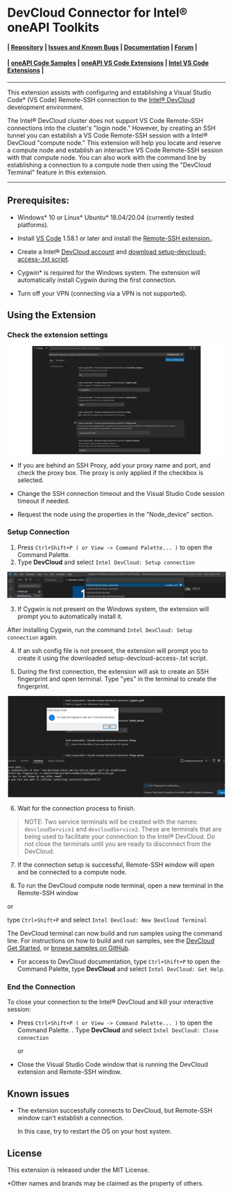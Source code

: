 # DevCloud Connector for Intel® oneAPI Toolkits

#### | [Repository][vsix-repo] | [Issues and Known Bugs][vsix-issues] | [Documentation][vsix-docs] | [Forum][vsix-forum] |

[vsix-repo]:   <https://github.com/intel/vscode-oneapi-devcloud-connector>
[vsix-issues]: <https://github.com/intel/vscode-oneapi-devcloud-connector/issues>
[vsix-docs]:   <https://github.com/intel/vscode-oneapi-devcloud-connector#readme>
[vsix-forum]:  <https://community.intel.com/t5/Intel-DevCloud/bd-p/devcloud>


#### | [oneAPI Code Samples][oneapi-samples] | [oneAPI VS Code Extensions][oneapi-extensions] | [Intel VS Code Extensions][intel-extensions] |

[oneapi-samples]:    <https://github.com/oneapi-src/oneAPI-samples>
[oneapi-extensions]: <https://marketplace.visualstudio.com/search?term=oneapi&target=VSCode>
[intel-extensions]:  <https://marketplace.visualstudio.com/publishers/intel-corporation>

***

This extension assists with configuring and establishing a Visual Studio Code* (VS Code) Remote-SSH
connection to the [Intel® DevCloud](https://devcloud.intel.com/oneapi/)
development environment.

The Intel® DevCloud cluster does not support VS Code Remote-SSH connections
into the cluster's "login node." However, by creating an SSH tunnel you can
establish a VS Code Remote-SSH session with a Intel® DevCloud "compute node."
This extension will help you locate and reserve a compute node and establish
an interactive VS Code Remote-SSH session with that compute node. You can also
work with the command line by establishing a connection to a compute node then
using the "DevCloud Terminal" feature in this extension.

***


## Prerequisites:

* Windows* 10 or Linux* Ubuntu* 18.04/20.04 (currently tested platforms).

* Install [VS Code](https://code.visualstudio.com/download) 1.58.1 or later and install the [Remote-SSH
extension.](https://marketplace.visualstudio.com/items?itemName=ms-vscode-remote.remote-ssh).

* Create a Intel® [DevCloud account](https://devcloud.intel.com/oneapi/home/) and [download setup-devcloud-access-<user>.txt script](https://devcloud.intel.com/oneapi/documentation/connect-with-ssh-windows-cygwin/#configure-ssh-connection).

* Cygwin* is required for the Windows system. The extension will automatically install Cygwin during the first connection.

* Turn off your VPN (connecting via a VPN is not supported).


## Using the Extension

### Check the extension settings

![image](media/use_the_ext2.png)

*  If you are behind an SSH Proxy, add your proxy name and port, and check the
   proxy box. The proxy is only applied if the checkbox is selected.

*  Change the SSH connection timeout and the Visual Studio Code session timeout
   if needed.

*  Request the node using the properties in the "Node_device" section.

### Setup Connection

1. Press `Ctrl+Shift+P ( or View -> Command Palette... )` to open the Command Palette.
2. Type **DevCloud** and select `Intel DevCloud: Setup connection`

![image](media/use_the_ext3.png)


3.  If Cygwin is not present on the Windows system, the extension will prompt
   you to automatically install it.

   After installing Cygwin, run the command `Intel DevCloud: Setup connection` again.

4.  If an ssh config file is not present, the extension will prompt you to
   create it using the downloaded setup-devcloud-access-<user>.txt script.

5.  During the first connection, the extension will ask to create an SSH
   fingerprint and open terminal. Type "yes" in the terminal to create the
   fingerprint.
   
![image](media/use_the_ext4.png)

6. Wait for the connection process to finish.

> NOTE: Two service terminals will be created with the names:
`devcloudService1` and `devcloudService2`.
These are terminals that are being used to facilitate your
connection to the Intel® DevCloud. Do not close the terminals until you are
ready to disconnect from the DevCloud.


7. If the connection setup is successful, Remote-SSH window will open and be
  connected to a compute node.

8. To run the DevCloud compute node terminal, open a new terminal in the
  Remote-SSH window

  or

  type `Ctrl+Shift+P`  and select `Intel DevCloud: New DevCloud Terminal`

  The DevCloud terminal can now build and run samples using the command line.
  For instructions on how to build and run samples, see the
  [DevCloud Get Started](https://devcloud.intel.com/oneapi/get_started/),
  or [browse samples on GitHub](https://github.com/oneapi-src/oneAPI-samples).


* For access to DevCloud documentation, type `Ctrl+Shift+P` to open the
  Command Palette, type **DevCloud** and select `Intel DevCloud: Get Help`.


### End the Connection

  To close your connection to the Intel® DevCloud and kill your interactive session:

* Press `Ctrl+Shift+P ( or View -> Command Palette... )` to open the Command Palette.
. Type **DevCloud** and select `Intel DevCloud: Close connection`

  or

* Close the Visual Studio Code window that is running the DevCloud extension and Remote-SSH window.

## Known issues

* The extension successfully connects to DevCloud, but Remote-SSH window can't establish a connection.

  In this case, try to restart the OS on your host system.

## License
This extension is released under the MIT License.

*Other names and brands may be claimed as the property of others.


